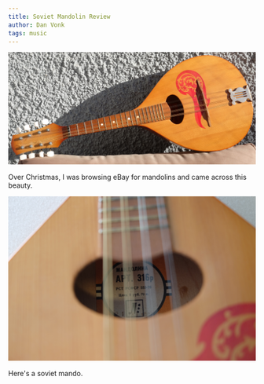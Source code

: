 ```yaml
---
title: Soviet Mandolin Review
author: Dan Vonk
tags: music
---
```


![Soviet Mandolin](/images/DSCF8448.JPG "A nice soviet mandolin.")

Over Christmas, I was browsing eBay for mandolins and came across this beauty.

<!--more-->

![Soviet Mandolin](/images/DSCF8451.JPG "The label.")

Here's a soviet mando.

